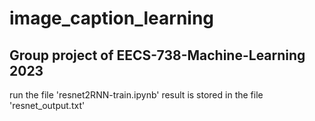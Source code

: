# image_caption_learning
Group project of EECS-738-Machine-Learning 2023
------
run the file 'resnet2RNN-train.ipynb'
result is stored in the file 'resnet_output.txt'

